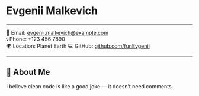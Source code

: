 
# Evgenii Malkevich

---

📧 Email: evgenii.malkevich@example.com  
📞 Phone: +123 456 7890  
🌍 Location: Planet Earth 
💻 GitHub: [github.com/funEvgenii](https://github.com/egmal)  

---

## 🧠 About Me

I believe clean code is like a good joke — it doesn’t need comments.



